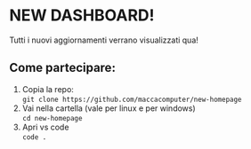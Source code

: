 # NEW DASHBOARD!
Tutti i nuovi aggiornamenti verrano visualizzati qua!
## Come partecipare:
1. Copia la repo:<br>
`git clone https://github.com/maccacomputer/new-homepage`
2. Vai nella cartella (vale per linux e per windows)<br>
`cd new-homepage`
3. Apri vs code<br>
`code .`

